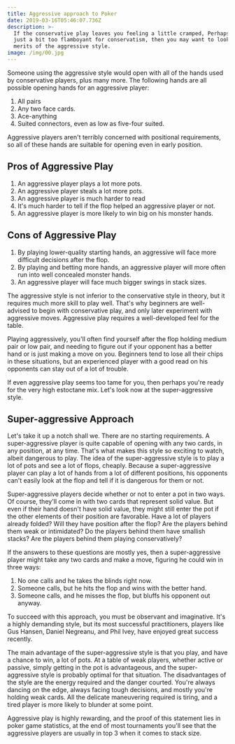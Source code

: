 ```yaml
---
title: Aggressive approach to Poker
date: 2019-03-16T05:46:07.736Z
description: >-
  If the conservative play leaves you feeling a little cramped, Perhaps you're
  just a bit too flamboyant for conservatism, then you may want to look at the
  merits of the aggressive style. 
image: /img/00.jpg
---
```

Someone using the aggressive style would open with all of the hands used by conservative players, plus many more. The following hands are all possible opening hands for an aggressive player:

1. All pairs
2. Any two face cards.
3. Ace-anything
4. Suited connectors, even as low as five-four suited.

Aggressive players aren't terribly concerned with positional requirements, so all of these hands are suitable for opening even in early position. 

## Pros of Aggressive Play

1. An aggressive player plays a lot more pots.
2. An aggressive player steals a lot more pots.
3. An aggressive player is much harder to read
4. It's much harder to tell if the flop helped an aggressive player or not.
5. An aggressive player is more likely to win big on his monster hands.

## Cons of Aggressive Play

1. By playing lower-quality starting hands, an aggressive will face more difficult decisions after the flop.
2. By playing and betting more hands, an aggressive player will more often run into well concealed monster hands.
3. An aggressive player will face much bigger swings in stack sizes.

The aggressive style is not inferior to the conservative style in theory, but it requires much more skill to play well. That's why beginners are well-advised to begin with conservative play, and only later experiment with aggressive moves. Aggressive play requires a well-developed feel for the table. 

Playing aggressively, you'll often find yourself after the flop holding medium pair or low pair, and needing to figure out if your opponent has a better hand or is just making a move on you. Beginners tend to lose all their chips in these situations, but an experienced player with a good read on his opponents can stay out of a lot of trouble.

If even aggressive play seems too tame for you, then perhaps you're ready for the very high estoctane mix. Let's look now at the super-aggressive style. 

## Super-aggressive Approach

Let's take it up a notch shall we. There are no starting requirements. A super-aggressive player is quite capable of opening with any two cards, in any position, at any time. That's what makes this style so exciting to watch, albeit dangerous to play. The idea of the super-aggressive style is to play a lot of pots and see a lot of flops, cheaply. Because a super-aggressive player can play a lot of hands from a lot of different positions, his opponents can't easily look at the flop and tell if it is dangerous for them or not. 

Super-aggressive players decide whether or not to enter a pot in two ways. Of course, they'll come in with two cards that represent solid value. But even if their hand doesn't have solid value, they might still enter the pot if the other elements of their position are favorable. Have a lot of players already folded? Will they have position after the flop? Are the players behind them weak or intimidated? Do the players behind them have smallish stacks? Are the players behind them playing conservatively?

If the answers to these questions are mostly yes, then a super-aggressive player might take any two cards and make a move, figuring he could win in three ways:

1. No one calls and he takes the blinds right now.
2. Someone calls, but he hits the flop and wins with the better hand.
3. Someone calls, and he misses the flop, but bluffs his opponent out anyway.

To succeed with this approach, you must be observant and imaginative. It's a highly demanding style, but its most successful practitioners, players like Gus Hansen, Daniel Negreanu, and Phil Ivey, have enjoyed great success recently.

The main advantage of the super-aggressive style is that you play, and have a chance to win, a lot of pots. At a table of weak players, whether active or passive, simply getting in the pot is advantageous, and the super-aggressive style is probably optimal for that situation. The disadvantages of the style are the energy required and the danger courted. You're always dancing on the edge, always facing tough decisions, and mostly you're holding weak cards. All the delicate maneuvering required is tiring, and a tired player is more likely to blunder at some point.



Aggressive play is highly rewarding, and the proof of this statement lies in poker game statistics, at the end of most tournaments you'll see that the aggressive players are usually in top 3 when it comes to stack size.
